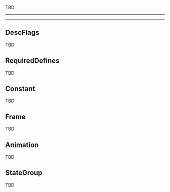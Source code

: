 TBD

___

___

## DescFlags

TBD

## RequiredDefines

TBD

## Constant

TBD

## Frame

TBD

## Animation

TBD

## StateGroup

TBD